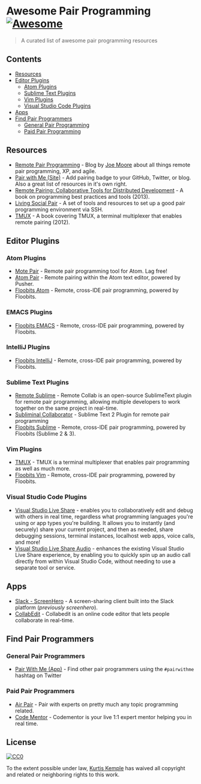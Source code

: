 # Awesome Pair Programming [![Awesome](https://cdn.rawgit.com/sindresorhus/awesome/d7305f38d29fed78fa85652e3a63e154dd8e8829/media/badge.svg)](https://github.com/sindresorhus/awesome)

> A curated list of awesome pair programming resources

## Contents

- [Resources](#resources)
- [Editor Plugins](#editor-plugins)
  - [Atom Plugins](#atom-plugins)
  - [Sublime Text Plugins](#sublime-text-plugins)
  - [Vim Plugins](#vim-plugins)
  - [Visual Studio Code Plugins](#visual-studio-code-plugins)
- [Apps](#apps)
- [Find Pair Programmers](#find-pair-programmers)
  - [General Pair Programming](#general-pair-programmers)
  - [Paid Pair Programming](#paid-pair-programmers)

## Resources

- [Remote Pair Programming](http://remotepairprogramming.com/) - Blog by [Joe Moore](https://github.com/joemoore) about all things remote pair programming, XP, and agile.
- [Pair with Me (Site)](http://www.pairprogramwith.me/) - Add pairing badge to your GitHub, Twitter, or blog. Also a great list of resources in it's own right.
- [Remote Pairing: Collaborative Tools for Distributed Development](https://pragprog.com/book/jkrp/remote-pairing) - A book on programming best practices and tools (2013).
- [Living Social Pair](https://github.com/livingsocial/ls-pair) - A set of tools and resources to set up a good pair programming environment via SSH.
- [TMUX](https://pragprog.com/book/bhtmux/tmux) - A book covering TMUX, a terminal multiplexer that enables remote pairing (2012).


## Editor Plugins

### Atom Plugins

- [Mote Pair](https://atom.io/packages/motepair) - Remote pair programming tool for Atom. Lag free!
- [Atom Pair](https://atom.io/packages/atom-pair) - Remote pairing within the Atom text editor, powered by Pusher.
- [Floobits Atom](https://github.com/Floobits/floobits-atom) - Remote, cross-IDE pair programming, powered by Floobits.

### EMACS Plugins
- [Floobits EMACS](https://github.com/Floobits/floobits-emacs) - Remote, cross-IDE pair programming, powered by Floobits.

### IntelliJ Plugins
- [Floobits IntelliJ](https://github.com/Floobits/floobits-intellij) - Remote, cross-IDE pair programming, powered by Floobits.

### Sublime Text Plugins
- [Remote Sublime](http://teamremote.github.io/remote-sublime/) - Remote Collab is an open-source SublimeText plugin for remote pair programming, allowing multiple developers to work together on the same project in real-time.
- [Subliminal Collaborator](https://github.com/nlloyd/SubliminalCollaborator) - Sublime Text 2 Plugin for remote pair programming
- [Floobits Sublime](https://github.com/Floobits/floobits-sublime) - Remote, cross-IDE pair programming, powered by Floobits (Sublime 2 & 3).

### Vim Plugins

- [TMUX](https://tmux.github.io/) - TMUX is a terminal multiplexer that enables pair programming as well as much more.
- [Floobits Vim](https://github.com/Floobits/floobits-vim) - Remote, cross-IDE pair programming, powered by Floobits.

### Visual Studio Code Plugins

- [Visual Studio Live Share](https://marketplace.visualstudio.com/items?itemName=MS-vsliveshare.vsliveshare) - enables you to collaboratively edit and debug with others in real time, regardless what programming languages you're using or app types you're building. It allows you to instantly (and securely) share your current project, and then as needed, share debugging sessions, terminal instances, localhost web apps, voice calls, and more!
- [Visual Studio Live Share Audio](https://marketplace.visualstudio.com/items?itemName=MS-vsliveshare.vsliveshare-audio) -  enhances the existing Visual Studio Live Share experience, by enabling you to quickly spin up an audio call directly from within Visual Studio Code, without needing to use a separate tool or service.

## Apps

- [Slack - ScreenHero](https://slack.com/screenhero) - A screen-sharing client built into the Slack platform (_previously screenhero_).
- [CollabEdit](http://collabedit.com/) - Collabedit is an online code editor that lets people collaborate in real-time.


## Find Pair Programmers

### General Pair Programmers
- [Pair With Me (App)](http://pair-with-me.herokuapp.com/) - Find other pair programmers using the `#pairwithme` hashtag on Twitter

### Paid Pair Programmers

- [Air Pair](https://www.airpair.com/) - Pair with experts on pretty much any topic programming related.
- [Code Mentor](https://www.codementor.io/) - Codementor is your live 1:1 expert mentor helping you in real time.


## License

[![CC0](http://mirrors.creativecommons.org/presskit/buttons/88x31/svg/cc-zero.svg)](https://creativecommons.org/publicdomain/zero/1.0/)

To the extent possible under law, [Kurtis Kemple](https://github.com/kkemple) has waived all copyright and related or neighboring rights to this work.
